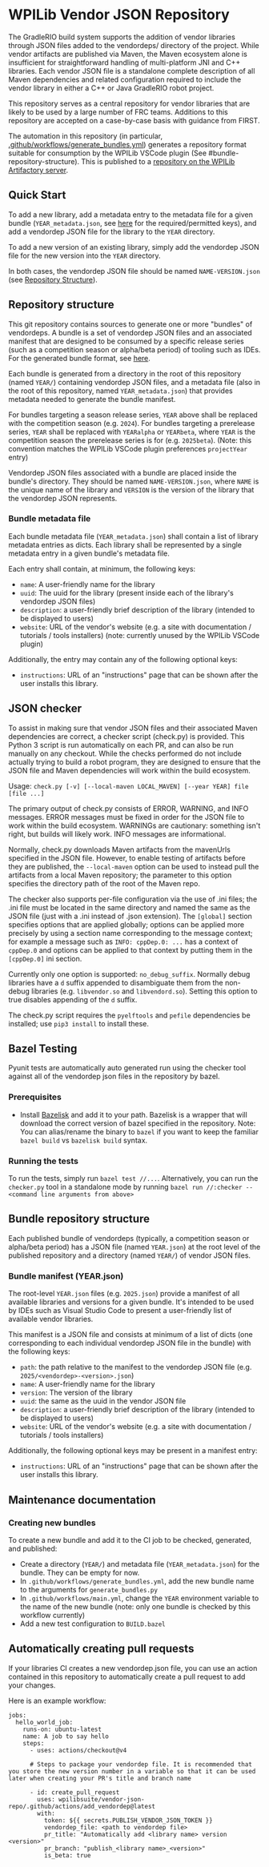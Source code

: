 # WPILib Vendor JSON Repository

The GradleRIO build system supports the addition of vendor libraries through JSON files added to the vendordeps/ directory of the project.  While vendor artifacts are published via Maven, the Maven ecosystem alone is insufficient for straightforward handling of multi-platform JNI and C++ libraries.  Each vendor JSON file is a standalone complete description of all Maven dependencies and related configuration required to include the vendor library in either a C++ or Java GradleRIO robot project.

This repository serves as a central repository for vendor libraries that are likely to be used by a large number of FRC teams.  Additions to this repository are accepted on a case-by-case basis with guidance from FIRST.

The automation in this repository (in particular, [.github/workflows/generate_bundles.yml](.github/workflows/generate_bundles.yml)) generates a repository format suitable for consumption by the WPILib VSCode plugin (See #bundle-repository-structure). This is published to a [repository on the WPILib Artifactory server](https://frcmaven.wpi.edu/ui/native/vendordeps/vendordep-marketplace/).

## Quick Start

To add a new library, add a metadata entry to the metadata file for a given bundle (`YEAR_metadata.json`, see [here](#bundle-metadata-file) for the required/permitted keys), and add a vendordep JSON file for the library to the `YEAR` directory.

To add a new version of an existing library, simply add the vendordep JSON file for the new version into the `YEAR` directory.

In both cases, the vendordep JSON file should be named `NAME-VERSION.json` (see [Repository Structure](#repository-structure)).

## Repository structure

This git repository contains sources to generate one or more "bundles" of vendordeps. A bundle is a set of vendordep JSON files and an associated manifest that are designed to be consumed by a specific release series (such as a competition season or alpha/beta period) of tooling such as IDEs. For the generated bundle format, see [here](#bundle-repository-structure).

Each bundle is generated from a directory in the root of this repository (named `YEAR/`) containing vendordep JSON files, and a metadata file (also in the root of this repository, named `YEAR_metadata.json`) that provides metadata needed to generate the bundle manifest.

For bundles targeting a season release series, `YEAR` above shall be replaced with the competition season (e.g. `2024`). For bundles targeting a prerelease series, `YEAR` shall be replaced with `YEARalpha` or `YEARbeta`, where `YEAR` is the competition season the prerelease series is for (e.g. `2025beta`). (Note: this convention matches the WPILib VSCode plugin preferences `projectYear` entry)

Vendordep JSON files associated with a bundle are placed inside the bundle's directory. They should be named `NAME-VERSION.json`, where `NAME` is the unique name of the library and `VERSION` is the version of the library that the vendordep JSON represents.

### Bundle metadata file

Each bundle metadata file (`YEAR_metadata.json`) shall contain a list of library metadata entries as dicts. Each library shall be represented by a single metadata entry in a given bundle's metadata file.

Each entry shall contain, at minimum, the following keys:

* `name`: A user-friendly name for the library
* `uuid`: The uuid for the library (present inside each of the library's vendordep JSON files)
* `description`: a user-friendly brief description of the library (intended to be displayed to users)
* `website`: URL of the vendor's website (e.g. a site with documentation / tutorials / tools installers) (note: currently unused by the WPILib VSCode plugin)

Additionally, the entry may contain any of the following optional keys:

* `instructions`: URL of an "instructions" page that can be shown after the user installs this library.

## JSON checker

To assist in making sure that vendor JSON files and their associated Maven dependencies are correct, a checker script (check.py) is provided.  This Python 3 script is run automatically on each PR, and can also be run manually on any checkout.  While the checks performed do not include actually trying to build a robot program, they are designed to ensure that the JSON file and Maven dependencies will work within the build ecosystem.

Usage: `check.py [-v] [--local-maven LOCAL_MAVEN] [--year YEAR] file [file ...]`

The primary output of check.py consists of ERROR, WARNING, and INFO messages.  ERROR messages must be fixed in order for the JSON file to work within the build ecosystem.  WARNINGs are cautionary: something isn't right, but builds will likely work.  INFO messages are informational.

Normally, check.py downloads Maven artifacts from the mavenUrls specified in the JSON file.  However, to enable testing of artifacts before they are published, the `--local-maven` option can be used to instead pull the artifacts from a local Maven repository; the parameter to this option specifies the directory path of the root of the Maven repo.

The checker also supports per-file configuration via the use of .ini files; the .ini file must be located in the same directory and named the same as the JSON file (just with a .ini instead of .json extension).  The `[global]` section specifies options that are applied globally; options can be applied more precisely by using a section name corresponding to the message context; for example a message such as `INFO: cppDep.0: ...` has a context of `cppDep.0` and options can be applied to that context by putting them in the `[cppDep.0]` ini section.

Currently only one option is supported: `no_debug_suffix`.  Normally debug libraries have a `d` suffix appended to disambiguate them from the non-debug libraries (e.g. `libvendor.so` and `libvendord.so`).  Setting this option to true disables appending of the `d` suffix.

The check.py script requires the `pyelftools` and `pefile` dependencies be installed; use `pip3 install` to install these.

## Bazel Testing
Pyunit tests are automatically auto generated run using the checker tool against all of the vendordep json files in the repository by bazel.

### Prerequisites
- Install [Bazelisk](https://github.com/bazelbuild/bazelisk/releases) and add it to your path. Bazelisk is a wrapper that will download the correct version of bazel specified in the repository. Note: You can alias/rename the binary to `bazel` if you want to keep the familiar `bazel build` vs `bazelisk build` syntax.

### Running the tests
To run the tests, simply run `bazel test //...`. Alternatively, you can run the `checker.py` tool in a standalone mode by running `bazel run //:checker -- <command line arguments from above>`

## Bundle repository structure

Each published bundle of vendordeps (typically, a competition season or alpha/beta period) has a JSON file (named `YEAR.json`) at the root level of the published repository and a directory (named `YEAR/`) of vendor JSON files.

### Bundle manifest (YEAR.json)

The root-level `YEAR.json` files (e.g. `2025.json`) provide a manifest of all available libraries and versions for a given bundle. It's intended to be used by IDEs such as Visual Studio Code to present a user-friendly list of available vendor libraries.

This manifest is a JSON file and consists at minimum of a list of dicts (one corresponding to each individual vendordep JSON file in the bundle) with the following keys:
* `path`: the path relative to the manifest to the vendordep JSON file (e.g. `2025/<vendordep>-<version>.json`)
* `name`: A user-friendly name for the library
* `version`: The version of the library
* `uuid`: the same as the uuid in the vendor JSON file
* `description`: a user-friendly brief description of the library (intended to be displayed to users)
* `website`: URL of the vendor's website (e.g. a site with documentation / tutorials / tools installers)

Additionally, the following optional keys may be present in a manifest entry:

* `instructions`: URL of an "instructions" page that can be shown after the user installs this library.

## Maintenance documentation

### Creating new bundles

To create a new bundle and add it to the CI job to be checked, generated, and published:

* Create a directory (`YEAR/`) and metadata file (`YEAR_metadata.json`) for the bundle. They can be empty for now.
* In `.github/workflows/generate_bundles.yml`, add the new bundle name to the arguments for `generate_bundles.py`
* In `.github/workflows/main.yml`, change the `YEAR` environment variable to the name of the new bundle (note: only one bundle is checked by this workflow currently)
* Add a new test configuration to `BUILD.bazel`

## Automatically creating pull requests
If your libraries CI creates a new vendordep.json file, you can use an action contained in this repository to automatically create a pull request to add your changes.

Here is an example workflow:

```
jobs:
  hello_world_job:
    runs-on: ubuntu-latest
    name: A job to say hello
    steps:
      - uses: actions/checkout@v4

      # Steps to package your vendordep file. It is recommended that you store the new version number in a variable so that it can be used later when creating your PR's title and branch name

      - id: create_pull_request
        uses: wpilibsuite/vendor-json-repo/.github/actions/add_vendordep@latest
        with:
          token: ${{ secrets.PUBLISH_VENDOR_JSON_TOKEN }}
          vendordep_file: <path to vendordep file>
          pr_title: "Automatically add <library name> version <version>"
          pr_branch: "publish_<library name>_<version>"
          is_beta: true
```